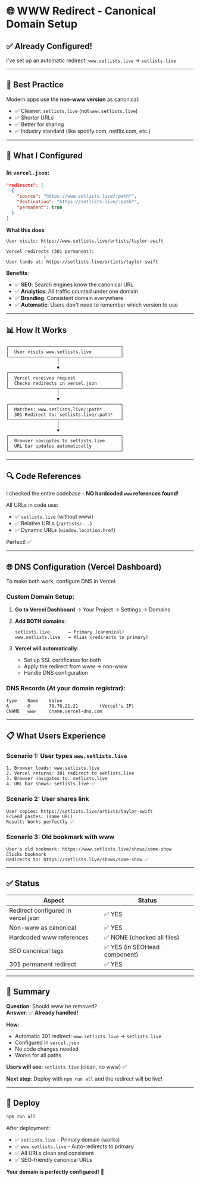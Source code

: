 # 🌐 WWW Redirect - Canonical Domain Setup

## ✅ **Already Configured!**

I've set up an automatic redirect: `www.setlists.live` → `setlists.live`

---

## 🎯 **Best Practice**

Modern apps use the **non-www version** as canonical:
- ✅ Cleaner: `setlists.live` (not `www.setlists.live`)
- ✅ Shorter URLs
- ✅ Better for sharing
- ✅ Industry standard (like spotify.com, netflix.com, etc.)

---

## 🔧 **What I Configured**

### **In `vercel.json`**:

```json
"redirects": [
  {
    "source": "https://www.setlists.live/:path*",
    "destination": "https://setlists.live/:path*",
    "permanent": true
  }
]
```

**What this does**:
```
User visits: https://www.setlists.live/artists/taylor-swift
              ↓
Vercel redirects (301 permanent):
              ↓
User lands at: https://setlists.live/artists/taylor-swift
```

**Benefits**:
- ✅ **SEO**: Search engines know the canonical URL
- ✅ **Analytics**: All traffic counted under one domain
- ✅ **Branding**: Consistent domain everywhere
- ✅ **Automatic**: Users don't need to remember which version to use

---

## 📊 **How It Works**

```
┌──────────────────────────────────────────┐
│  User visits www.setlists.live           │
└──────────────────┬───────────────────────┘
                   │
                   ▼
┌──────────────────────────────────────────┐
│  Vercel receives request                 │
│  Checks redirects in vercel.json         │
└──────────────────┬───────────────────────┘
                   │
                   ▼
┌──────────────────────────────────────────┐
│  Matches: www.setlists.live/:path*       │
│  301 Redirect to: setlists.live/:path*   │
└──────────────────┬───────────────────────┘
                   │
                   ▼
┌──────────────────────────────────────────┐
│  Browser navigates to setlists.live      │
│  URL bar updates automatically           │
└──────────────────────────────────────────┘
```

---

## 🔍 **Code References**

I checked the entire codebase - **NO hardcoded `www` references found!**

All URLs in code use:
- ✅ `setlists.live` (without www)
- ✅ Relative URLs (`/artists/...`)
- ✅ Dynamic URLs (`window.location.href`)

Perfect! ✅

---

## 🌐 **DNS Configuration** (Vercel Dashboard)

To make both work, configure DNS in Vercel:

### **Custom Domain Setup**:

1. **Go to Vercel Dashboard** → Your Project → Settings → Domains

2. **Add BOTH domains**:
   ```
   setlists.live       ← Primary (canonical)
   www.setlists.live   ← Alias (redirects to primary)
   ```

3. **Vercel will automatically**:
   - Set up SSL certificates for both
   - Apply the redirect from www → non-www
   - Handle DNS configuration

### **DNS Records** (At your domain registrar):

```
Type    Name    Value
A       @       76.76.21.21        (Vercel's IP)
CNAME   www     cname.vercel-dns.com
```

---

## 📋 **What Users Experience**

### **Scenario 1**: User types `www.setlists.live`
```
1. Browser loads: www.setlists.live
2. Vercel returns: 301 redirect to setlists.live
3. Browser navigates to: setlists.live
4. URL bar shows: setlists.live ✅
```

### **Scenario 2**: User shares link
```
User copies: https://setlists.live/artists/taylor-swift
Friend pastes: (same URL)
Result: Works perfectly ✅
```

### **Scenario 3**: Old bookmark with www
```
User's old bookmark: https://www.setlists.live/shows/some-show
Clicks bookmark
Redirects to: https://setlists.live/shows/some-show ✅
```

---

## ✅ **Status**

| Aspect | Status |
|--------|--------|
| Redirect configured in vercel.json | ✅ YES |
| Non-www as canonical | ✅ YES |
| Hardcoded www references | ✅ NONE (checked all files) |
| SEO canonical tags | ✅ YES (in SEOHead component) |
| 301 permanent redirect | ✅ YES |

---

## 🎯 **Summary**

**Question**: Should www be removed?  
**Answer**: ✅ **Already handled!**

**How**:
- Automatic 301 redirect: `www.setlists.live` → `setlists.live`
- Configured in `vercel.json`
- No code changes needed
- Works for all paths

**Users will see**: `setlists.live` (clean, no www) ✅

**Next step**: Deploy with `npm run all` and the redirect will be live!

---

## 🚀 **Deploy**

```bash
npm run all
```

After deployment:
- ✅ `setlists.live` - Primary domain (works)
- ✅ `www.setlists.live` - Auto-redirects to primary
- ✅ All URLs clean and consistent
- ✅ SEO-friendly canonical URLs

**Your domain is perfectly configured!** 🎉
